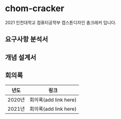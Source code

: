 # chom-cracker
2021 인천대학교 컴퓨터공학부 캡스톤디자인 촘크래커 입니다.   
## 요구사항 분석서
## 개념 설계서
## 회의록
|년도|링크|
|:---:|:---:|
|2020년|회의록(add link here)|
|2021년|회의록(add link here)|
